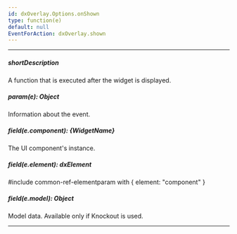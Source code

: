 ```yaml
---
id: dxOverlay.Options.onShown
type: function(e)
default: null
EventForAction: dxOverlay.shown
---
```

---
##### shortDescription
A function that is executed after the widget is displayed.

##### param(e): Object
Information about the event.

##### field(e.component): {WidgetName}
The UI component's instance.

##### field(e.element): dxElement
#include common-ref-elementparam with { element: "component" }

##### field(e.model): Object
Model data. Available only if Knockout is used.

---
